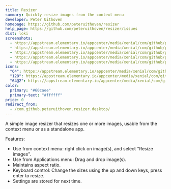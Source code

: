 ```yaml
---
title: Resizer
summary: Quickly resize images from the context menu
developer: Peter Uithoven
homepage: https://github.com/peteruithoven/resizer
help_page: https://github.com/peteruithoven/resizer/issues
dist: loki
screenshots:
  - https://appstream.elementary.io/appcenter/media/xenial/com/github/peteruithoven.resizer/07BB97FF59AE7CFDF861D1C10D8C008A/screenshots/image-1_orig.png
  - https://appstream.elementary.io/appcenter/media/xenial/com/github/peteruithoven.resizer/07BB97FF59AE7CFDF861D1C10D8C008A/screenshots/image-2_orig.png
  - https://appstream.elementary.io/appcenter/media/xenial/com/github/peteruithoven.resizer/07BB97FF59AE7CFDF861D1C10D8C008A/screenshots/image-3_orig.png
  - https://appstream.elementary.io/appcenter/media/xenial/com/github/peteruithoven.resizer/07BB97FF59AE7CFDF861D1C10D8C008A/screenshots/image-4_orig.png
  - https://appstream.elementary.io/appcenter/media/xenial/com/github/peteruithoven.resizer/07BB97FF59AE7CFDF861D1C10D8C008A/screenshots/image-5_orig.png
icons:
  "64": https://appstream.elementary.io/appcenter/media/xenial/com/github/peteruithoven.resizer/07BB97FF59AE7CFDF861D1C10D8C008A/icons/64x64/com.github.peteruithoven.resizer_com.github.peteruithoven.resizer.png
  "128": https://appstream.elementary.io/appcenter/media/xenial/com/github/peteruithoven.resizer/07BB97FF59AE7CFDF861D1C10D8C008A/icons/128x128/com.github.peteruithoven.resizer_com.github.peteruithoven.resizer.png
  "64@2": https://appstream.elementary.io/appcenter/media/xenial/com/github/peteruithoven.resizer/07BB97FF59AE7CFDF861D1C10D8C008A/icons/64x64@2/com.github.peteruithoven.resizer_com.github.peteruithoven.resizer.png
color:
  primary: "#60caee"
  primary-text: "#ffffff"
price: 0
redirect_from:
  - /com.github.peteruithoven.resizer.desktop/
---
```


<p>A simple image resizer that resizes one or more images, usable from the context menu or as a standalone app.</p>
<p>Features:</p>
<ul>
  <li>Use from context menu: right click on image(s), and select &quot;Resize images&quot;.</li>
  <li>Use from Applications menu: Drag and drop image(s).</li>
  <li>Maintains aspect ratio.</li>
  <li>Keyboard control: Change the sizes using the up and down keys, press enter to resize.</li>
  <li>Settings are stored for next time.</li>
</ul>